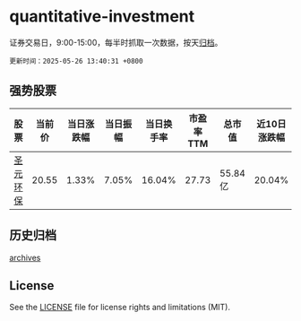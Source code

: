 # quantitative-investment

证券交易日，9:00-15:00，每半时抓取一次数据，按天[归档](archives)。

`更新时间：2025-05-26 13:40:31 +0800`

## 强势股票

|股票|当前价|当日涨跌幅|当日振幅|当日换手率|市盈率TTM|总市值|近10日涨跌幅|
|----|----|----|----|----|----|----|----|
|[圣元环保](https://xueqiu.com/S/SZ300867)|20.55|1.33%|7.05%|16.04%|27.73|55.84亿|20.04%|

## 历史归档

[archives](archives)

## License

See the [LICENSE](LICENSE) file for license rights and limitations (MIT).
